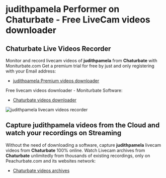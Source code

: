 # judithpamela Performer on Chaturbate - Free LiveCam videos downloader

## Chaturbate Live Videos Recorder

Monitor and record livecam videos of **judithpamela** from **Chaturbate** with Moniturbate.com
Get a premium trial for free by just and only registering with your Email address:
* [judithpamela Premium videos downloader](https://moniturbate.com/request-demo-licence-key.html)

Free livecam videos downloader - Moniturbate Software:
* [Chaturbate videos downloader](https://moniturbate.com/moniturbate-download-software.html)

![judithpamela livecam videos recorder](https://peachurnet.com/templates/moniturbate-software.png)


## Capture judithpamela videos from the Cloud and watch your recordings on Streaming

Without the need of downloading a software, capture **judithpamela** livecam videos from **Chaturbate** 100% online.
Watch Livecam archives from **Chaturbate** unlimitedly from thousands of existing recordings, only on Peachurbate.com and its websites network:
* [Chaturbate videos archives](https://peachurnet.com/)